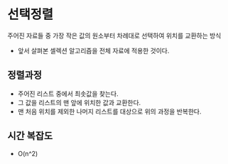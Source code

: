 # 선택정렬  
주어진 자료들 중 가장 작은 값의 원소부터 차례대로 선택하여 위치를 교환하는 방식   
* 앞서 살펴본 셀렉션 알고리즘을 전체 자료에 적용한 것이다.   
 
## 정렬과정     
* 주어진 리스트 중에서 최솟값을 찾는다.    
* 그 값을 리스트의 맨 앞에 위치한 값과 교환한다.      
* 맨 처음 위치를 제외한 나머지 리스트를 대상으로 위의 과정을 반복한다.  

## 시간 복잡도  
* O(n^2)  

